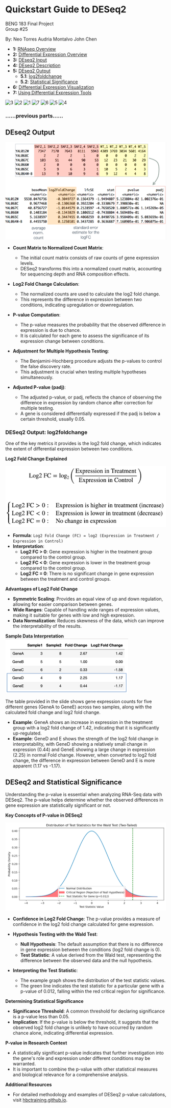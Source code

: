 # Quickstart Guide to DESeq2

BENG 183 Final Project   
Group #25

By:
Neo Torres
Audria Montalvo
John Chen

- **1:** [RNAseq Overview](#)
- **2:** [Differential Expression Overview](#)
- **3:** [DEseq2 Input](#)
- **4:** [DEseq2 Description](#)
- **5:** [DEseq2 Output](#deseq2-output)
	- **5.1**: [log2foldchange](#deseq2-output-log2foldchange)
	- **5.2**: [Statistical Significance](#deseq2-and-statistical-significance)
- **6:** [Differential Expression Visualization](#)
- **7:** [Using Differential Expression Tools](#)

![3](https://github.com/JohnChen034/BENG183_2023Fall_Applied-Genomic-Technologies/assets/76548988/933529aa-d366-4892-8fdb-d95ace252c6f)
![2](https://github.com/JohnChen034/BENG183_2023Fall_Applied-Genomic-Technologies/assets/76548988/944ab986-989f-4c68-bbb2-0c990ea7f443)
![1](https://github.com/JohnChen034/BENG183_2023Fall_Applied-Genomic-Technologies/assets/76548988/af1ca07d-a027-4dfe-89a9-50556728ba84)
![7](https://github.com/JohnChen034/BENG183_2023Fall_Applied-Genomic-Technologies/assets/76548988/e0d02e25-6c7d-49af-9ca0-c4aceb061de2)
![6](https://github.com/JohnChen034/BENG183_2023Fall_Applied-Genomic-Technologies/assets/76548988/cb6ebe91-0a03-485d-bfa4-79c184db8e95)
![5](https://github.com/JohnChen034/BENG183_2023Fall_Applied-Genomic-Technologies/assets/76548988/a0a883b7-121b-402a-ad4b-69583e88b5d7)
![4](https://github.com/JohnChen034/BENG183_2023Fall_Applied-Genomic-Technologies/assets/76548988/65b197e2-33f1-48c2-9e69-d4d23578710c)




### ......previous parts......

## DEseq2 Output

![img.png](img.png)

- **Count Matrix to Normalized Count Matrix**:
	- The initial count matrix consists of raw counts of gene expression levels.
	- DESeq2 transforms this into a normalized count matrix, accounting for sequencing depth and RNA composition
	  effects.

- **Log2 Fold Change Calculation**:
	- The normalized counts are used to calculate the log2 fold change.
	- This represents the difference in expression between two conditions, indicating upregulation or downregulation.

- **P-value Computation**:
	- The p-value measures the probability that the observed difference in expression is due to chance.
	- It is calculated for each gene to assess the significance of its expression change between conditions.

- **Adjustment for Multiple Hypothesis Testing**:
	- The Benjamini-Hochberg procedure adjusts the p-values to control the false discovery rate.
	- This adjustment is crucial when testing multiple hypotheses simultaneously.

- **Adjusted P-value (padj)**:
	- The adjusted p-value, or padj, reflects the chance of observing the difference in expression by random chance
	  after correction for multiple testing.
	- A gene is considered differentially expressed if the padj is below a certain threshold, usually 0.05.

### DESeq2 Output: log2foldchange

One of the key metrics it provides is the log2 fold change, which indicates the extent of differential expression
between two conditions.

**Log2 Fold Change Explained**

![img_1.png](img_1.png)

- **Formula**: `Log2 Fold Change (FC) = log2 (Expression in Treatment / Expression in Control)`
- **Interpretation**:
	- **Log2 FC > 0**: Gene expression is higher in the treatment group compared to the control group.
	- **Log2 FC < 0**: Gene expression is lower in the treatment group compared to the control group.
	- **Log2 FC = 0**: There is no significant change in gene expression between the treatment and control groups.

**Advantages of Log2 Fold Change**

- **Symmetric Scaling**: Provides an equal view of up and down regulation, allowing for easier comparison between genes.
- **Wide Ranges**: Capable of handling wide ranges of expression values, making it suitable for genes with low and high
  expression.
- **Data Normalization**: Reduces skewness of the data, which can improve the interpretability of the results.

**Sample Data Interpretation**
![img_3.png](img_3.png)

The table provided in the slide shows gene expression counts for five different genes (GeneA to GeneE) across two
samples, along with the calculated fold change and log2 fold change.

- **Example**: GeneA shows an increase in expression in the treatment group with a log2 fold change of 1.42, indicating
  that it is significantly up-regulated.
- **Example**: GeneD and E shows the strength of the log2 fold change in interpretability, with GeneD showing a
  relatively small change in expression (0.44) and GeneE showing a large change in expression (2.25) in normal Fold
  change. However, when converted to log2 fold change, the difference in expression between GeneD and E is more
  apparent (1.17 vs -1.17).

## DESeq2 and Statistical Significance

Understanding the p-value is essential when analyzing RNA-Seq data with DESeq2. The p-value helps determine whether the
observed differences in gene expression are statistically significant or not.

**Key Concepts of P-value in DESeq2**


![img_2.png](img_2.png)

- **Confidence in Log2 Fold Change**: The p-value provides a measure of confidence in the log2 fold change calculated
  for gene expression.

- **Hypothesis Testing with the Wald Test**:
	- **Null Hypothesis**: The default assumption that there is no difference in gene expression between the
	  conditions (log2 fold change is 0).
	- **Test Statistic**: A value derived from the Wald test, representing the difference between the observed data and
	  the null hypothesis.

- **Interpreting the Test Statistic**:
	- The example graph shows the distribution of the test statistic values.
	- The green line indicates the test statistic for a particular gene with a p-value of 0.012, falling within the
	  red critical region for significance.

**Determining Statistical Significance**

- **Significance Threshold**: A common threshold for declaring significance is a p-value less than 0.05.
- **Implication**: If the p-value is below the threshold, it suggests that the observed log2 fold change is unlikely to
  have occurred by random chance alone, indicating differential expression.

**P-value in Research Context**

- A statistically significant p-value indicates that further investigation into the gene's role and expression under
  different conditions may be warranted.
- It is important to combine the p-value with other statistical measures and biological relevance for a comprehensive
  analysis.

**Additional Resources**

- For detailed methodology and examples of DESeq2 p-value calculations,
  visit [hbctraining.github.io](https://hbctraining.github.io/DGE_workshop_salmon/lessons/05_DGE_DESeq2_analysis2.html).

